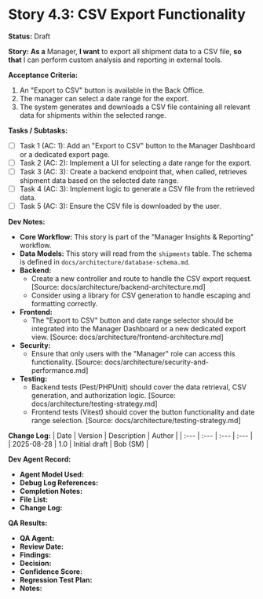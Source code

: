 # Story 4.3: CSV Export Functionality

**Status:** Draft

**Story:**
**As a** Manager,
**I want** to export all shipment data to a CSV file,
**so that** I can perform custom analysis and reporting in external tools.

**Acceptance Criteria:**
1.  An "Export to CSV" button is available in the Back Office.
2.  The manager can select a date range for the export.
3.  The system generates and downloads a CSV file containing all relevant data for shipments within the selected range.

**Tasks / Subtasks:**
- [ ] Task 1 (AC: 1): Add an "Export to CSV" button to the Manager Dashboard or a dedicated export page.
- [ ] Task 2 (AC: 2): Implement a UI for selecting a date range for the export.
- [ ] Task 3 (AC: 3): Create a backend endpoint that, when called, retrieves shipment data based on the selected date range.
- [ ] Task 4 (AC: 3): Implement logic to generate a CSV file from the retrieved data.
- [ ] Task 5 (AC: 3): Ensure the CSV file is downloaded by the user.

**Dev Notes:**
*   **Core Workflow:** This story is part of the "Manager Insights & Reporting" workflow.
*   **Data Models:** This story will read from the `shipments` table. The schema is defined in `docs/architecture/database-schema.md`.
*   **Backend:**
    *   Create a new controller and route to handle the CSV export request. [Source: docs/architecture/backend-architecture.md]
    *   Consider using a library for CSV generation to handle escaping and formatting correctly.
*   **Frontend:**
    *   The "Export to CSV" button and date range selector should be integrated into the Manager Dashboard or a new dedicated export view. [Source: docs/architecture/frontend-architecture.md]
*   **Security:**
    *   Ensure that only users with the "Manager" role can access this functionality. [Source: docs/architecture/security-and-performance.md]
*   **Testing:**
    *   Backend tests (Pest/PHPUnit) should cover the data retrieval, CSV generation, and authorization logic. [Source: docs/architecture/testing-strategy.md]
    *   Frontend tests (Vitest) should cover the button functionality and date range selection. [Source: docs/architecture/testing-strategy.md]

**Change Log:**
| Date | Version | Description | Author |
| :--- | :--- | :--- | :--- |
| 2025-08-28 | 1.0 | Initial draft | Bob (SM) |

**Dev Agent Record:**
*   **Agent Model Used:**
*   **Debug Log References:**
*   **Completion Notes:**
*   **File List:**
*   **Change Log:**

**QA Results:**
*   **QA Agent:**
*   **Review Date:**
*   **Findings:**
*   **Decision:**
*   **Confidence Score:**
*   **Regression Test Plan:**
*   **Notes:**